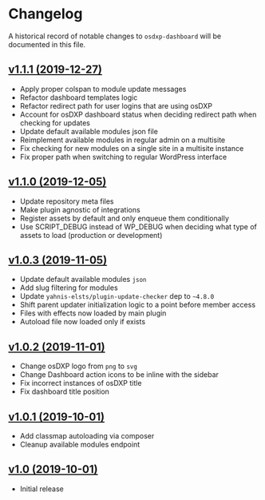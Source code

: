 # Changelog

A historical record of notable changes to `osdxp-dashboard` will be documented in this file.

## [v1.1.1 (2019-12-27)](https://github.com/osDXP/osdxp-dashboard/releases/tag/v1.1.1)
- Apply proper colspan to module update messages
- Refactor dashboard templates logic
- Refactor redirect path for user logins that are using osDXP
- Account for osDXP dashboard status when deciding redirect path when checking for updates
- Update default available modules json file
- Reimplement available modules in regular admin on a multisite
- Fix checking for new modules on a single site in a multisite instance
- Fix proper path when switching to regular WordPress interface

## [v1.1.0 (2019-12-05)](https://github.com/osDXP/osdxp-dashboard/releases/tag/v1.1.0)
- Update repository meta files
- Make plugin agnostic of integrations
- Register assets by default and only enqueue them conditionally
- Use SCRIPT_DEBUG instead of WP_DEBUG when deciding what type of assets to load (production or development)

## [v1.0.3 (2019-11-05)](https://github.com/osDXP/osdxp-dashboard/releases/tag/v1.0.3)
- Update default available modules `json`
- Add slug filtering for modules
- Update `yahnis-elsts/plugin-update-checker` dep to `~4.8.0`
- Shift parent updater initialization logic to a point before member access
- Files with effects now loaded by main plugin
- Autoload file now loaded only if exists

## [v1.0.2 (2019-11-01)](https://github.com/osDXP/osdxp-dashboard/releases/tag/v1.0.2)
- Change osDXP logo from `png` to `svg`
- Change Dashboard action icons to be inline with the sidebar
- Fix incorrect instances of osDXP title
- Fix dashboard title position

## [v1.0.1 (2019-10-01)](https://github.com/osDXP/osdxp-dashboard/releases/tag/v1.0.1)
- Add classmap autoloading via composer
- Cleanup available modules endpoint

## [v1.0 (2019-10-01)](https://github.com/osDXP/osdxp-dashboard/releases/tag/v1.0)
- Initial release